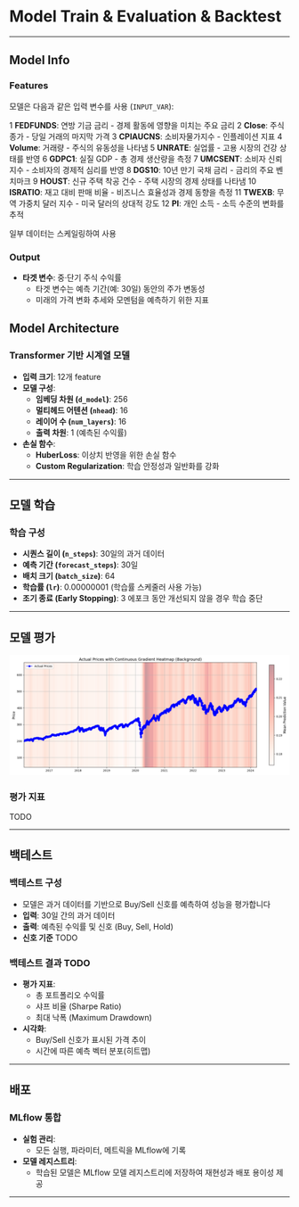 # Model Train & Evaluation & Backtest

---

## Model Info

### Features

모델은 다음과 같은 입력 변수를 사용 (`INPUT_VAR`):

1 **FEDFUNDS**: 연방 기금 금리 - 경제 활동에 영향을 미치는 주요 금리
2 **Close**: 주식 종가 - 당일 거래의 마지막 가격
3 **CPIAUCNS**: 소비자물가지수 - 인플레이션 지표
4 **Volume**: 거래량 - 주식의 유동성을 나타냄
5 **UNRATE**: 실업률 - 고용 시장의 건강 상태를 반영
6 **GDPC1**: 실질 GDP - 총 경제 생산량을 측정
7 **UMCSENT**: 소비자 신뢰 지수 - 소비자의 경제적 심리를 반영
8 **DGS10**: 10년 만기 국채 금리 - 금리의 주요 벤치마크
9 **HOUST**: 신규 주택 착공 건수 - 주택 시장의 경제 상태를 나타냄
10 **ISRATIO**: 재고 대비 판매 비율 - 비즈니스 효율성과 경제 동향을 측정
11 **TWEXB**: 무역 가중치 달러 지수 - 미국 달러의 상대적 강도
12 **PI**: 개인 소득 - 소득 수준의 변화를 추적

일부 데이터는 스케일링하여 사용

### Output

- **타겟 변수**: 중·단기 주식 수익률
  - 타겟 변수는 예측 기간(예: 30일) 동안의 주가 변동성
  - 미래의 가격 변화 추세와 모멘텀을 예측하기 위한 지표


## Model Architecture

### Transformer 기반 시계열 모델

- **입력 크기**: 12개 feature
- **모델 구성**:
  - **임베딩 차원 (`d_model`)**: 256
  - **멀티헤드 어텐션 (`nhead`)**: 16
  - **레이어 수 (`num_layers`)**: 16
  - **출력 차원**: 1 (예측된 수익률)
- **손실 함수**:
  - **HuberLoss**: 이상치 반영을 위한 손실 함수
  - **Custom Regularization**: 학습 안정성과 일반화를 강화

---

## 모델 학습

### 학습 구성

- **시퀀스 길이 (`n_steps`)**: 30일의 과거 데이터
- **예측 기간 (`forecast_steps`)**: 30일
- **배치 크기 (`batch_size`)**: 64
- **학습률 (`lr`)**: 0.00000001 (학습률 스케줄러 사용 가능)
- **조기 종료 (Early Stopping)**: 3 에포크 동안 개선되지 않을 경우 학습 중단

---

## 모델 평가

![alt text](./latest_model_evaluation.png)

### 평가 지표

TODO

---

## 백테스트

### 백테스트 구성

- 모델은 과거 데이터를 기반으로 Buy/Sell 신호를 예측하여 성능을 평가합니다
- **입력**: 30일 간의 과거 데이터
- **출력**: 예측된 수익률 및 신호 (Buy, Sell, Hold)
- **신호 기준** TODO
  

### 백테스트 결과 TODO

- **평가 지표**:
  - 총 포트폴리오 수익률
  - 샤프 비율 (Sharpe Ratio)
  - 최대 낙폭 (Maximum Drawdown)
- **시각화**:
  - Buy/Sell 신호가 표시된 가격 추이
  - 시간에 따른 예측 벡터 분포(히트맵)

---

## 배포

### MLflow 통합

- **실험 관리**:
  - 모든 실행, 파라미터, 메트릭을 MLflow에 기록
- **모델 레지스트리**:
  - 학습된 모델은 MLflow 모델 레지스트리에 저장하여 재현성과 배포 용이성 제공

---